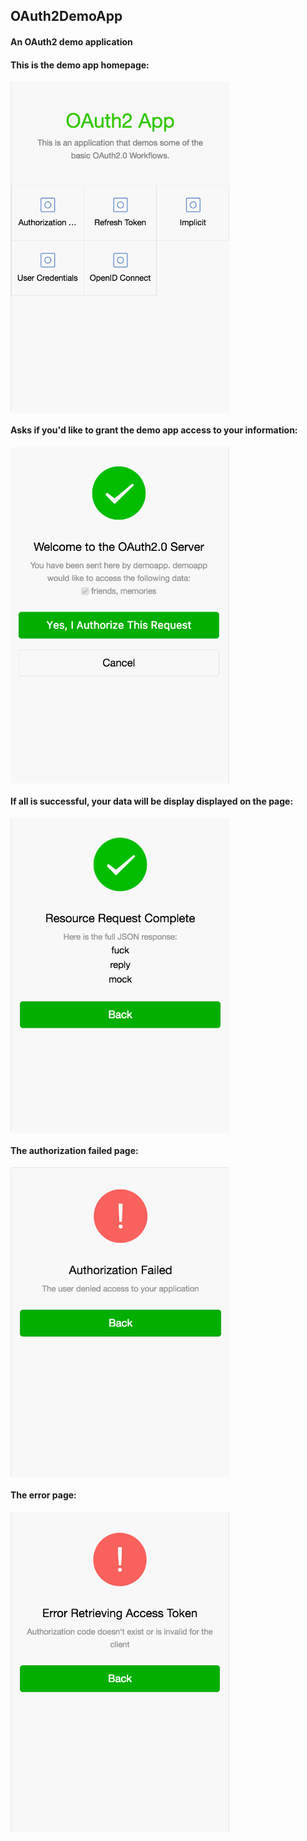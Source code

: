 ## OAuth2DemoApp
#### An OAuth2 demo application

#### This is the demo app homepage:
<img src="https://github.com/emanci/OAuth2DemoApp/blob/master/doc/screenshots/home.png?raw=true" width = "350" alt="hoempage" align=center />

#### Asks if you'd like to grant the demo app access to your information:
<img src="https://github.com/emanci/OAuth2DemoApp/blob/master/doc/screenshots/confirm.png?raw=true" width = "350" alt="hoempage" align=center />

#### If all is successful, your data will be display displayed on the page:
<img src="https://github.com/emanci/OAuth2DemoApp/blob/master/doc/screenshots/response.png?raw=true" width = "350" alt="hoempage" align=center />

#### The authorization failed page:
<img src="https://github.com/emanci/OAuth2DemoApp/blob/master/doc/screenshots/failed.png?raw=true" width = "350" alt="hoempage" align=center />

#### The error page:
<img src="https://github.com/emanci/OAuth2DemoApp/blob/master/doc/screenshots/error.png?raw=true" width = "350" alt="hoempage" align=center />
